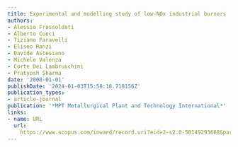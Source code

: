 ```yaml
---
title: Experimental and modelling study of low-NOx industrial burners
authors:
- Alessio Frassoldati
- Alberto Cuoci
- Tiziano Faravelli
- Eliseo Ranzi
- Davide Astesiano
- Michele Valenza
- Corte Dei Lambruschini
- Pratyosh Sharma
date: '2008-01-01'
publishDate: '2024-01-03T15:58:18.718156Z'
publication_types:
- article-journal
publication: '*MPT Metallurgical Plant and Technology International*'
links:
- name: URL
  url: 
    https://www.scopus.com/inward/record.uri?eid=2-s2.0-58149293668&partnerID=40&md5=0ea48c1e1735cb74380fb5e85bb7cf30
---
```

